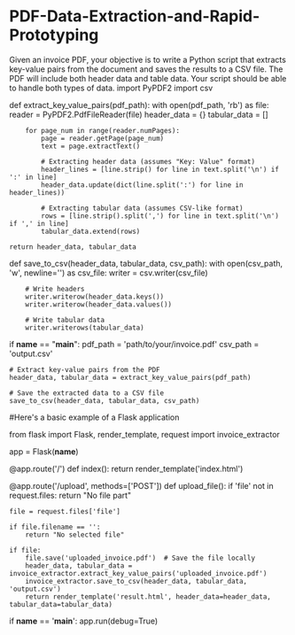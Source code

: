 # PDF-Data-Extraction-and-Rapid-Prototyping
Given an invoice PDF, your objective is to write a Python script that extracts key-value pairs from the document and saves the results to a CSV file. The PDF will include both header data and table data. Your script should be able to handle both types of data.
import PyPDF2
import csv

def extract_key_value_pairs(pdf_path):
    with open(pdf_path, 'rb') as file:
        reader = PyPDF2.PdfFileReader(file)
        header_data = {}
        tabular_data = []

        for page_num in range(reader.numPages):
            page = reader.getPage(page_num)
            text = page.extractText()

            # Extracting header data (assumes "Key: Value" format)
            header_lines = [line.strip() for line in text.split('\n') if ':' in line]
            header_data.update(dict(line.split(':') for line in header_lines))

            # Extracting tabular data (assumes CSV-like format)
            rows = [line.strip().split(',') for line in text.split('\n') if ',' in line]
            tabular_data.extend(rows)

    return header_data, tabular_data

def save_to_csv(header_data, tabular_data, csv_path):
    with open(csv_path, 'w', newline='') as csv_file:
        writer = csv.writer(csv_file)
        
        # Write headers
        writer.writerow(header_data.keys())
        writer.writerow(header_data.values())

        # Write tabular data
        writer.writerows(tabular_data)

if __name__ == "__main__":
    pdf_path = 'path/to/your/invoice.pdf'
    csv_path = 'output.csv'

    # Extract key-value pairs from the PDF
    header_data, tabular_data = extract_key_value_pairs(pdf_path)

    # Save the extracted data to a CSV file
    save_to_csv(header_data, tabular_data, csv_path)

#Here's a basic example of a Flask application 

from flask import Flask, render_template, request
import invoice_extractor

app = Flask(__name__)

@app.route('/')
def index():
    return render_template('index.html')

@app.route('/upload', methods=['POST'])
def upload_file():
    if 'file' not in request.files:
        return "No file part"
    
    file = request.files['file']

    if file.filename == '':
        return "No selected file"

    if file:
        file.save('uploaded_invoice.pdf')  # Save the file locally
        header_data, tabular_data = invoice_extractor.extract_key_value_pairs('uploaded_invoice.pdf')
        invoice_extractor.save_to_csv(header_data, tabular_data, 'output.csv')
        return render_template('result.html', header_data=header_data, tabular_data=tabular_data)

if __name__ == '__main__':
    app.run(debug=True)

